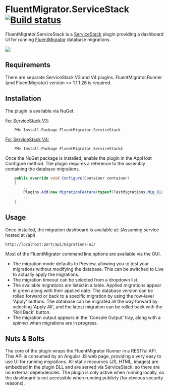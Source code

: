 FluentMigrator.ServiceStack [![Build status](https://ci.appveyor.com/api/projects/status/dk4m0kr0u7hj404g)](https://ci.appveyor.com/project/jarroda/fluentmigrator-servicestack)
===========================

FluentMigrator.ServiceStack is a [ServiceStack](https://servicestack.net/) plugin providing a dashboard UI for running [FluentMigrator](https://github.com/schambers/fluentmigrator) database migrations.

![](https://raw.githubusercontent.com/jarroda/FluentMigrator.ServiceStack/master/resources/Screenshot1.png)

Requirements
------------

There are separate ServiceStack V3 and V4 plugins.  FluentMigrator.Runner (and FluentMigrator) version >= 1.1.1.26 is required.

Installation
------------

The plugin is available via NuGet.  

[For ServiceStack V3:](https://www.nuget.org/packages/FluentMigrator.ServiceStack/)

```
    PM> Install-Package FluentMigrator.ServiceStack
```

[For ServiceStack V4:](https://www.nuget.org/packages/FluentMigrator.ServiceStack4/)

```
    PM> Install-Package FluentMigrator.ServiceStack4
```

Once the NuGet package is installed, enable the plugin in the AppHost Configure method.  The plugin requires a reference to the assembly containing the database migrations.

```csharp
    public override void Configure(Container container)
    {
        ...
        Plugins.Add(new MigrationFeature(typeof(TestMigrations.Mig_01).Assembly));
        ...
    }
```

Usage
------------

Once installed, the migration dashboard is available at:
(Assuming service hosted at /api)
```
http://localhost:port/api/migrations-ui/
```

Most of the FluentMigrator command line options are available via the GUI.  
- The migration mode defaults to Preview, allowing you to test your migrations without modifying the database.  This can be switched to Live to actually apply the migrations.
- The migration timeout can be selected from a dropdown list.
- The available migrations are listed in a table. Applied migrations appear in green along with their applied date.  The database version can be rolled forward or back to a specific migration by using the row-level 'Apply' buttons.  The database can be migrated all the way forward by selecting 'Apply All', and the latest migration can be rolled back with the 'Roll Back' button.
- The migration output appears in the 'Console Output' tray, along with a spinner when migrations are in progress.

Nuts & Bolts
------------

The core of the plugin wraps the FluentMigrator Runner in a RESTful API.  This API is consumed by an Angular JS web page, providing a very easy to use UI for running migrations.  All static resources (JS, HTML, images) are embedded in the plugin DLL and are served via ServiceStack, so there are no external dependencies.  The plugin is only active when running locally, so the dashboard is not accessible when running publicly (for obvious security reasons).